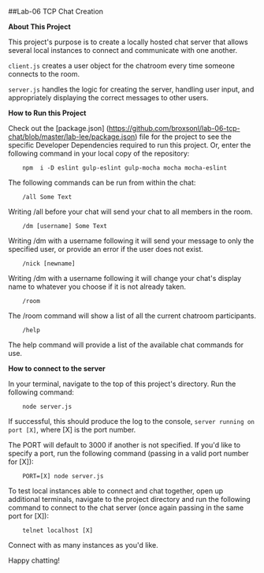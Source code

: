##Lab-06 TCP Chat Creation

**About This Project**

This project's purpose is to create a locally hosted chat server that allows several local instances to connect and communicate with one another.

`client.js` creates a user object for the chatroom every time someone connects to the room.

`server.js` handles the logic for creating the server, handling user input, and appropriately displaying the correct messages to other users.

**How to Run this Project**

Check out the [package.json] (https://github.com/broxsonl/lab-06-tcp-chat/blob/master/lab-lee/package.json) file for the project to see the specific Developer Dependencies required to run this project. Or, enter the following command in your local copy of the repository:

        npm  i -D eslint gulp-eslint gulp-mocha mocha mocha-eslint

The following commands can be run from within the chat:

        /all Some Text

Writing /all before your chat will send your chat to all members in the room.

        /dm [username] Some Text

Writing /dm with a username following it will send your message to only the specified user, or provide an error if the user does not exist.

        /nick [newname]

Writing /dm with a username following it will change your chat's display name to whatever you choose if it is not already taken.

        /room

The /room command will show a list of all the current chatroom participants.

        /help

The help command will provide a list of the available chat commands for use.

**How to connect to the server**

In your terminal, navigate to the top of this project's directory. Run the following command:

        node server.js

If successful, this should produce the log to the console, `server running on port [X]`, where [X] is the port number.

The PORT will default to 3000 if another is not specified. If you'd like to specify a port, run the following command (passing in a valid port number for [X]):

        PORT=[X] node server.js

To test local instances able to connect and chat together, open up additional terminals, navigate to the project directory and run the following command to connect to the chat server (once again passing in the same port for [X]):

        telnet localhost [X]

Connect with as many instances as you'd like.

Happy chatting!
